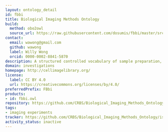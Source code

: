 ```yaml
---
layout: ontology_detail
id: fbbi
title: Biological Imaging Methods Ontology
build:
  method: obo2owl
  source_url: https://raw.githubusercontent.com/dosumis/fbbi/master/src/ontology/fbbi.obo
contact:
  email: wawong@gmail.com
  github: wawong
  label: Willy Wong
  orcid: 0000-0002-8841-5870
description: A structured controlled vocabulary of sample preparation, visualization and imaging methods used in biomedical research.
domain: investigations
homepage: http://cellimagelibrary.org/
license:
  label: CC BY 4.0
  url: https://creativecommons.org/licenses/by/4.0/
preferredPrefix: FBbi
products:
- id: fbbi.owl
repository: https://github.com/CRBS/Biological_Imaging_Methods_Ontology
tags:
- imaging experiments
tracker: https://github.com/CRBS/Biological_Imaging_Methods_Ontology/issues
activity_status: inactive
---
```

